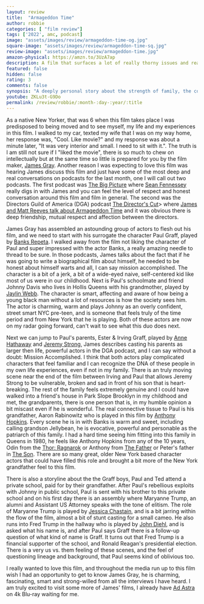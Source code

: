 ```yaml
---
layout: review
title:  "Armageddon Time"
author: robbie
categories: [ "film review"]
tags: ['2022', amc, podcast]
image: "assets/images/review/armageddon-time-og.jpg"
square-image: "assets/images/review/armageddon-time-sq.jpg"
review-image: "assets/images/review/armageddon-time.jpg"
amazon-physical: https://amzn.to/3UzA7ap
description: A film that surfaces a lot of really thorny issues and realities of growing up in NYC in the 1980s without truly interrogating or reckoning with those problems.
featured: false
hidden: false
rating: 3
comments: false
synopsis: "A deeply personal story about the strength of family, the complexity of friendship, and the generational pursuit of the American Dream."  
youtube: ZKLu3t-G9Do
permalink: /review/robbie/:month-:day-:year/:title
---
```

As a native New Yorker, that was 6 when this film takes place I was predisposed to being moved and to see myself, my life and my experiences in this film. I walked to my car, texted my wife that I was on my way home, her response was, "Cool. Like movie?" and my response was about a minute later, "It was very interior and small.  I need to sit with it.". The truth is I am still not sure if I "liked the movie", there is so much to chew on intellectually but at the same time so little is prepared for you by the film maker, <a href="https://www.imdb.com/name/nm0336695/">James Gray</a>. Another reason I was expecting to love this film was hearing James discuss this film and just have some of the most deep and real conversations on podcasts for the last month, one I will call out two podcasts. The first podcast was <a href="https://www.theringer.com/2022/11/1/23433919/ten-movies-to-see-right-now-plus-james-gray-returns">The Big Picture</a> where <a href="https://twitter.com/seanfennessey">Sean Fennessey</a> really digs in with James and you can feel the level of respect and honest conversation around this film and film in general. The second was the Directors Guild of America (DGA) podcast <a href="https://www.dga.org/Craft/Podcast.aspx">The Director's Cut</a>> where <a href="https://open.spotify.com/episode/3QTIUuwXQfaGmOkRBftwM6">James and Matt Reeves talk about Armageddon Time</a> and it was obvious there is deep friendship, mutual respect and affection between the directors.

James Gray has assembled an astounding group of actors to flesh out his film, and we need to start with his surrogate the character Paul Graff, played by <a href="https://www.imdb.com/name/nm8928696/">Banks Repeta</a>.  I walked away from the film not liking the character of Paul and super impressed with the actor Banks, a really amazing needle to thread to be sure.  In those podcasts, James talks about the fact that if he was going to write a biographical film about himself, he needed to be honest about himself warts and all, I can say mission accomplished.  The character is a bit of a jerk, a bit of a wide-eyed naive, self-centered kid like most of us were in our childhood.  Next is Paul's schoolmate and friend Johnny Davis who lives in Hollis Queens with his grandmother, played by <a href="https://www.imdb.com/name/nm12718872/">Jaylin Webb</a>. The character is smart, affecting and aware of how being a young black man without a lot of resources is how the society sees him. The actor is charming, warm and plays Johnny as an overly confident, street smart NYC pre-teen, and is someone that feels truly of the time period and from New York that he is playing. Both of these actors are now on my radar going forward, can't wait to see what this duo does next.

Next we can jump to Paul's parents, Ester & Irving Graff, played by <a href="https://www.imdb.com/name/nm0004266/">Anne Hathaway</a> and <a href="https://www.imdb.com/name/nm0834989/">Jeremy Strong</a>, James describes casting his parents as larger then life, powerful actors in the DGA podcast, and I can say without a doubt: Mission Accomplished.  I think that both actors play complicated characters that feel familiar and I can recognize the DNA of these people in my own life experiences, even if not in my family.  There is an truly moving scene near the end of the film between Irving and Paul that allows Jeremy Strong to be vulnerable, broken and sad in front of his son that is heart-breaking. The rest of the family feels extremely genuine and I could have walked into a friend's house in Park Slope Brooklyn in my childhood and met, the grandparents, there is one person that is, in my humble opinion a bit miscast even if he is wonderful.  The real connective tissue to Paul is his grandfather, Aaron Rabinowitz who is played in this film by <a href="https://www.imdb.com/name/nm0000164/">Anthony Hopkins</a>. Every scene he is in with Banks is warm and sweet, including calling grandson Jellybean, he is evocative, powerful and personable as the patriarch of this family.  I had a hard time seeing him fitting into this family in Queens in 1980, he feels like Anthony Hopkins from any of the 10 years, Odin from the <a href="https://www.imdb.com/title/tt3501632/">Thor: Ragnarok</a> or Anthony from <a href="https://www.imdb.com/title/tt10272386/">The Father</a> or Peter's father in <a href="https://www.imdb.com/title/tt14458442/">The Son</a>.  There are so many great, older New York based character actors that could have filled this role and brought a bit more of the New York grandfather feel to this film.

There is also a storyline about the the Graff boys, Paul and Ted attend a private school, paid for by their grandfather. After Paul's rebellious exploits with Johnny in public school, Paul is sent with his brother to this private school and on his first day there is an assembly where Maryanne Trump, an alumni and Assistant US Attorney speaks with the tone of elitism. The role of Maryanne Trump is played by <a href="https://www.imdb.com/name/nm1567113/">Jessica Chastain</a>, and is a bit jarring within the flow of the film, almost a bit of stunt casting for a small cameo.  He also runs into Fred Trump in the hallway who is played by <a href="https://www.imdb.com/name/nm0225963/">John Diehl</a>, and is asked what his name is, and after Paul says Graff there is a follow-up question of what kind of name is Graff. It turns out that Fred Trump is a financial supporter of the school, and Ronald Reagan's presidential election. There is a very us vs. them feeling of these scenes, and the feel of questioning lineage and background, that Paul seems kind of oblivious too.

I really wanted to love this film, and throughout the media run up to this film wish I had an opportunity to get to know James Gray, he is charming, fascinating, smart and strong-willed from all the interviews I have heard. I am truly excited to visit some more of James' films, I already have <a href="https://www.imdb.com/title/tt2935510/">Ad Astra</a> on 4k Blu-ray waiting for me.